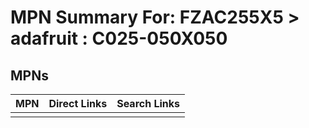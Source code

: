 



# MPN Summary For: FZAC255X5 > adafruit : C025-050X050

## MPNs
  

|MPN|Direct Links|Search Links|
| :--- | :--- | :--- |
||||
